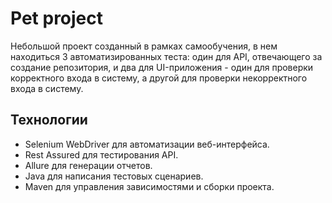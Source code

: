 # Pet project
Небольшой проект созданный в рамках самообучения, в нем находиться 3 автоматизированных теста: 
один для API, отвечающего за создание репозитория, и два для UI-приложения - один для проверки корректного входа в систему, а другой для проверки некорректного входа в систему.

## Технологии
- Selenium WebDriver для автоматизации веб-интерфейса.
- Rest Assured для тестирования API.
- Allure для генерации отчетов.
- Java для написания тестовых сценариев.
- Maven для управления зависимостями и сборки проекта.
